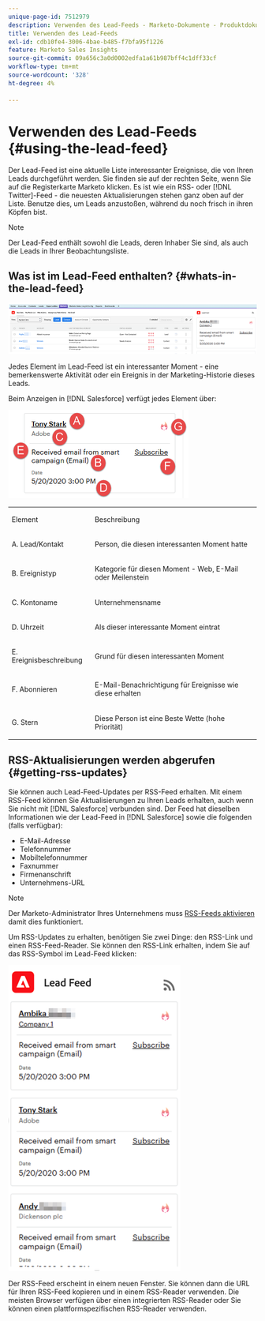 ```yaml
---
unique-page-id: 7512979
description: Verwenden des Lead-Feeds - Marketo-Dokumente - Produktdokumentation
title: Verwenden des Lead-Feeds
exl-id: cdb10fe4-3006-4bae-b485-f7bfa95f1226
feature: Marketo Sales Insights
source-git-commit: 09a656c3a0d0002edfa1a61b987bff4c1dff33cf
workflow-type: tm+mt
source-wordcount: '328'
ht-degree: 4%

---
```


# Verwenden des Lead-Feeds {#using-the-lead-feed}

Der Lead-Feed ist eine aktuelle Liste interessanter Ereignisse, die von Ihren Leads durchgeführt werden. Sie finden sie auf der rechten Seite, wenn Sie auf die Registerkarte Marketo klicken. Es ist wie ein RSS- oder [!DNL Twitter]-Feed - die neuesten Aktualisierungen stehen ganz oben auf der Liste. Benutze dies, um Leads anzustoßen, während du noch frisch in ihren Köpfen bist.

>[!NOTE]
>
>Der Lead-Feed enthält sowohl die Leads, deren Inhaber Sie sind, als auch die Leads in Ihrer Beobachtungsliste.

## Was ist im Lead-Feed enthalten? {#whats-in-the-lead-feed}

![](assets/using-the-lead-feed-1.png)

Jedes Element im Lead-Feed ist ein interessanter Moment - eine bemerkenswerte Aktivität oder ein Ereignis in der Marketing-Historie dieses Leads.

Beim Anzeigen in [!DNL Salesforce] verfügt jedes Element über:

![](assets/using-the-lead-feed-2.png)

<table>
 <colgroup>
  <col>
  <col>
 </colgroup>
 <tbody>
  <tr>
   <td><p>Element</p></td>
   <td><p>Beschreibung</p></td>
  </tr>
  <tr>
   <td><p>A. Lead/Kontakt</p></td>
   <td><p>Person, die diesen interessanten Moment hatte</p></td>
  </tr>
  <tr>
   <td><p>B. Ereignistyp</p></td>
   <td><p>Kategorie für diesen Moment - Web, E-Mail oder Meilenstein</p></td>
  </tr>
  <tr>
   <td><p>C. Kontoname</p></td>
   <td><p>Unternehmensname</p></td>
  </tr>
  <tr>
   <td><p>D. Uhrzeit</p></td>
   <td><p>Als dieser interessante Moment eintrat</p></td>
  </tr>
  <tr>
   <td><p>E. Ereignisbeschreibung</p></td>
   <td><p>Grund für diesen interessanten Moment</p></td>
  </tr>
  <tr>
   <td><p>F. Abonnieren</p></td>
   <td><p>E-Mail-Benachrichtigung für Ereignisse wie diese erhalten</p></td>
  </tr>
  <tr>
   <td><p>G. Stern</p></td>
   <td><p>Diese Person ist eine Beste Wette (hohe Priorität)</p></td>
  </tr>
 </tbody>
</table>

## RSS-Aktualisierungen werden abgerufen {#getting-rss-updates}

Sie können auch Lead-Feed-Updates per RSS-Feed erhalten.  Mit einem RSS-Feed können Sie Aktualisierungen zu Ihren Leads erhalten, auch wenn Sie nicht mit [!DNL Salesforce] verbunden sind. Der Feed hat dieselben Informationen wie der Lead-Feed in [!DNL Salesforce] sowie die folgenden (falls verfügbar):

* E-Mail-Adresse
* Telefonnummer
* Mobiltelefonnummer
* Faxnummer
* Firmenanschrift
* Unternehmens-URL

>[!NOTE]
>
>Der Marketo-Administrator Ihres Unternehmens muss [RSS-Feeds aktivieren](/help/marketo/product-docs/marketo-sales-insight/msi-for-salesforce/features/msi-configuration-tab/enable-rss-for-sales-insight.md) damit dies funktioniert.

Um RSS-Updates zu erhalten, benötigen Sie zwei Dinge: den RSS-Link und einen RSS-Feed-Reader. Sie können den RSS-Link erhalten, indem Sie auf das RSS-Symbol im Lead-Feed klicken:

![](assets/using-the-lead-feed-3.png)

Der RSS-Feed erscheint in einem neuen Fenster. Sie können dann die URL für Ihren RSS-Feed kopieren und in einem RSS-Reader verwenden. Die meisten Browser verfügen über einen integrierten RSS-Reader oder Sie können einen plattformspezifischen RSS-Reader verwenden.

